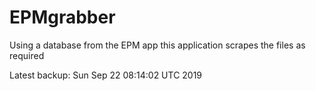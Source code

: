 # EPMgrabber
Using a database from the EPM app this application scrapes the files as required


Latest backup: Sun Sep 22 08:14:02 UTC 2019
